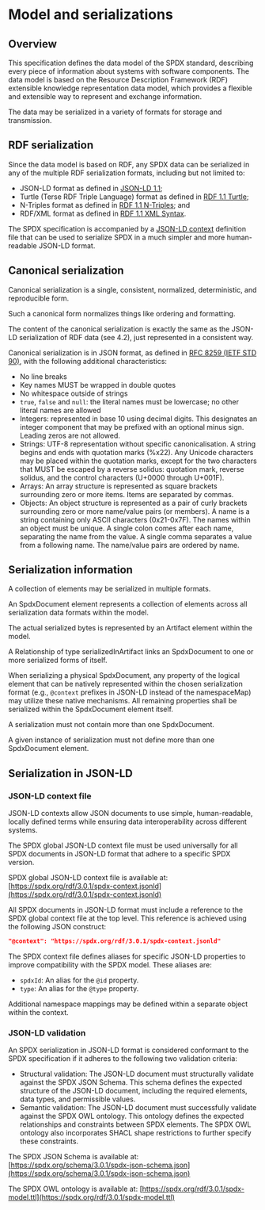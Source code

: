 # Model and serializations

## Overview

This specification defines the data model of the SPDX standard, describing
every piece of information about systems with software components. The data
model is based on the Resource Description Framework (RDF) extensible
knowledge representation data model, which provides a flexible and extensible
way to represent and exchange information.

The data may be serialized in a variety of formats for storage and
transmission.

## RDF serialization

Since the data model is based on RDF, any SPDX data can be serialized in any of
the multiple RDF serialization formats, including but not limited to:

- JSON-LD format as defined in
  [JSON-LD 1.1](https://www.w3.org/TR/json-ld11/);
- Turtle (Terse RDF Triple Language) format as defined in
  [RDF 1.1 Turtle](https://www.w3.org/TR/turtle/);
- N-Triples format as defined in
  [RDF 1.1 N-Triples](https://www.w3.org/TR/n-triples/); and
- RDF/XML format as defined in
  [RDF 1.1 XML Syntax](https://www.w3.org/TR/rdf-syntax-grammar/).

The SPDX specification is accompanied by a
[JSON-LD context](https://www.w3.org/TR/json-ld11/#the-context) definition file
that can be used to serialize SPDX in a much simpler and more human-readable
JSON-LD format.

## Canonical serialization

Canonical serialization is a single, consistent, normalized, deterministic, and
reproducible form.

Such a canonical form normalizes things like ordering and formatting.

The content of the canonical serialization is exactly the same as the JSON-LD
serialization of RDF data (see 4.2), just represented in a consistent way.

Canonical serialization is in JSON format, as defined in
[RFC 8259 (IETF STD 90)](https://datatracker.ietf.org/doc/rfc8259/),
with the following additional characteristics:

- No line breaks
- Key names MUST be wrapped in double quotes
- No whitespace outside of strings
- `true`, `false` and `null`: the literal names must be lowercase; no other
  literal names are allowed
- Integers: represented in base 10 using decimal digits. This designates an
  integer component that may be prefixed with an optional minus sign.
  Leading zeros are not allowed.
- Strings: UTF-8 representation without specific canonicalisation. A string
  begins and ends with quotation marks (%x22). Any Unicode characters may be
  placed within the quotation marks, except for the two characters that MUST be
  escaped by a reverse solidus: quotation mark, reverse solidus, and the
  control characters (U+0000 through U+001F).
- Arrays: An array structure is represented as square brackets surrounding zero
  or more items. Items are separated by commas.
- Objects: An object structure is represented as a pair of curly brackets
  surrounding zero or more name/value pairs (or members). A name is a string
  containing only ASCII characters (0x21-0x7F). The names within an object must
  be unique. A single colon comes after each name, separating the name from the
  value. A single comma separates a value from a following name. The name/value
  pairs are ordered by name.

## Serialization information

A collection of elements may be serialized in multiple formats.

An SpdxDocument element represents a collection of
elements across all serialization data formats within the model.

The actual serialized bytes is represented by an Artifact element within the
model.

A Relationship of type serializedInArtifact links an SpdxDocument to one or
more serialized forms of itself.

When serializing a physical SpdxDocument, any property of the logical element
that can be natively represented within the chosen serialization format
(e.g., `@context` prefixes in JSON-LD instead of the namespaceMap) may utilize
these native mechanisms. All remaining properties shall be serialized within
the SpdxDocument element itself.

A serialization must not contain more than one SpdxDocument.

A given instance of serialization must not define more than one SpdxDocument
element.

## Serialization in JSON-LD

### JSON-LD context file

JSON-LD contexts allow JSON documents to use simple, human-readable, locally
defined terms while ensuring data interoperability across different systems.

The SPDX global JSON-LD context file must be used universally for all SPDX
documents in JSON-LD format that adhere to a specific SPDX version.

SPDX global JSON-LD context file is available at:
[https://spdx.org/rdf/3.0.1/spdx-context.jsonld](https://spdx.org/rdf/3.0.1/spdx-context.jsonld)

All SPDX documents in JSON-LD format must include a reference to the SPDX
global context file at the top level.
This reference is achieved using the following JSON construct:

```json
"@context": "https://spdx.org/rdf/3.0.1/spdx-context.jsonld"
```

The SPDX context file defines aliases for specific JSON-LD properties to
improve compatibility with the SPDX model.  These aliases are:

- `spdxId`: An alias for the `@id` property.
- `type`: An alias for the `@type` property.

Additional namespace mappings may be defined within a separate object within
the context.

### JSON-LD validation

An SPDX serialization in JSON-LD format is considered conformant to the SPDX
specification if it adheres to the following two validation criteria:

- Structural validation: The JSON-LD document must structurally validate
  against the SPDX JSON Schema. This schema defines the expected structure of
  the JSON-LD document, including the required elements, data types, and
  permissible values.
- Semantic validation: The JSON-LD document must successfully validate against
  the SPDX OWL ontology. This ontology defines the expected relationships and
  constraints between SPDX elements. The SPDX OWL ontology also incorporates
  SHACL shape restrictions to further specify these constraints.

The SPDX JSON Schema is available at:
[https://spdx.org/schema/3.0.1/spdx-json-schema.json](https://spdx.org/schema/3.0.1/spdx-json-schema.json)

The SPDX OWL ontology is available at:
[https://spdx.org/rdf/3.0.1/spdx-model.ttl](https://spdx.org/rdf/3.0.1/spdx-model.ttl)
